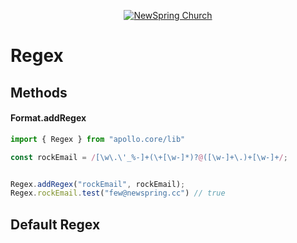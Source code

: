 <p align="center" >
  <a href="http://newspring.cc">
    <img src="https://s3.amazonaws.com/ns.images/newspring/icons/newspring-church-logo-black.png" alt="NewSpring Church" title="NewSpring Church" />
  </a>
</p>


Regex
=======================


## Methods

#### Format.addRegex

```javascript
import { Regex } from "apollo.core/lib"

const rockEmail = /[\w\.\'_%-]+(\+[\w-]*)?@([\w-]+\.)+[\w-]+/;


Regex.addRegex("rockEmail", rockEmail);
Regex.rockEmail.test("few@newspring.cc") // true

```


## Default Regex
